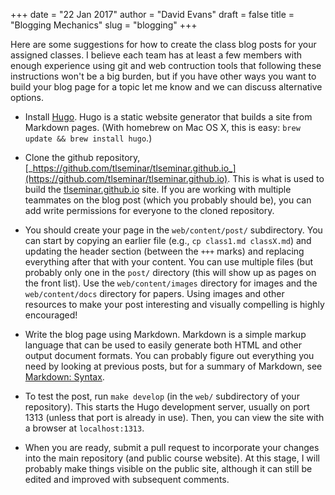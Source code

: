 +++
date = "22 Jan 2017"
author = "David Evans"
draft = false
title = "Blogging Mechanics"
slug = "blogging"
+++

Here are some suggestions for how to create the class blog posts for
your assigned classes.  I believe each team has at least a few members
with enough experience using git and web contruction tools that
following these instructions won't be a big burden, but if you have
other ways you want to build your blog page for a topic let me know
and we can discuss alternative options.

- Install [Hugo](https://gohugo.io/).  Hugo is a static website
  generator that builds a site from Markdown pages.  (With homebrew on
  Mac OS X, this is easy: `brew update && brew install hugo`.)

- Clone the github repository,
  [_https://github.com/tlseminar/tlseminar.github.io_](https://github.com/tlseminar/tlseminar.github.io).
  This is what is used to build the
  [tlseminar.github.io](https://tlseminar.github.io) site.  If you are
  working with multiple teammates on the blog post (which you probably
  should be), you can add write permissions for everyone to the cloned
  repository.

- You should create your page in the `web/content/post/`
  subdirectory. You can start by copying an earlier file (e.g., `cp
  class1.md classX.md`) and updating the header section (between the
  `+++` marks) and replacing everything after that with your content.
  You can use multiple files (but probably only one in the `post/`
  directory (this will show up as pages on the front list).  Use the
  `web/content/images` directory for images and the `web/content/docs`
  directory for papers.  Using images and other resources to make your
  post interesting and visually compelling is highly encouraged!
   
- Write the blog page using Markdown.  Markdown is a simple markup
  language that can be used to easily generate both HTML and other
  output document formats.  You can probably figure out everything you
  need by looking at previous posts, but for a summary of Markdown,
  see [Markdown: Syntax](https://daringfireball.net/projects/markdown/syntax).

- To test the post, run `make develop` (in the `web/` subdirectory of
  your repository).  This starts the Hugo development server, usually
  on port 1313 (unless that port is already in use).  Then, you can
  view the site with a browser at `localhost:1313`.

- When you are ready, submit a pull request to incorporate your
  changes into the main repository (and public course website).  At
  this stage, I will probably make things visible on the public site,
  although it can still be edited and improved with subsequent
  comments.